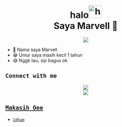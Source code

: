 <h1 align="center">halo<img src="https://user-images.githubusercontent.com/1303154/88677602-1635ba80-d120-11ea-84d8-d263ba5fc3c0.gif" width="40px" alt="hi"><br>Saya Marvell 🗿 </h1>
<p align="center">
  <img src="https://c.top4top.io/p_2069qnvob1.jpg" /></>
</p>

- 🗿 Nama saya Marvell
- 😁 Umur saya masih kecil 1 tahun 
- 😅 Nggk tau, sip bagus ok

## ```Connect with me```
<p align="center">
  <a href="https://instagram.com/marpell_xyz"><img src="https://img.shields.io/badge/Instagram-E4405F?style=for-the-badge&logo=instagram&logoColor=white"/> <br>
  <a href="https://komarev.com/ghpvc/?username=MarvellAlvin&color=blue&style=flat-square&label=Profile+Dilihat"><img src="https://komarev.com/ghpvc/?username=MarvellAlvin&color=blue&style=flat-square&label=Profile+Dilihat" />

</p>

</Details>

## ```Makasih Oee```

- [`Idham`]()
